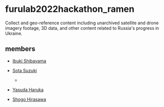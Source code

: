 # furulab2022hackathon_ramen
Collect and geo-reference content including unarchived satellite and drone imagery footage, 3D data, and other content related to Russia's progress in Ukraine.

## members
* [Ibuki Shibayama](https://github.com/ibuki76)  
* [Sota Suzuki](https://github.com/SotaSuzuki-1327)

     +
              
* [Yasuda Haruka](https://github.com/halgraphic)
* [Shogo Hirasawa](https://github.com/ShogoHirasawa)

